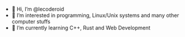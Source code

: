 - 👋 Hi, I’m @lecoderoid
- 👀 I’m interested in programming, Linux/Unix systems and many other computer stuffs
- 🌱 I’m currently learning C++, Rust and Web Development


<!---
lecoderoid/lecoderoid is a ✨ special ✨ repository because its `README.md` (this file) appears on your GitHub profile.
You can click the Preview link to take a look at your changes.
--->
